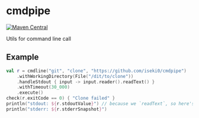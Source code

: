 # cmdpipe

[![Maven Central](https://img.shields.io/maven-central/v/space.iseki.cmdpipe/cmdpipe)](https://mvnrepository.com/artifact/space.iseki.cmdpipe/cmdpipe)


Utils for command line call

## Example

```kotlin
val r = cmdline("git", "clone", "https://github.com/iseki0/cmdpipe")
    .withWorkingDirectory(File("/dit/to/clone"))
    .handleStdout { input -> input.reader().readText() }
    .withTimeout(30_000)
    .execute()
check(r.exitCode == 0) { "Clone failed" }
println("stdout: ${r.stdoutValue}") // because we `readText`, so here's the text
println("stderr: ${r.stderrSnapshot}")
```

